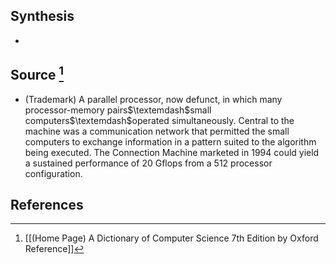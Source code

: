## Synthesis
- 
## Source [^1]
- (Trademark) A parallel processor, now defunct, in which many processor-memory pairs$\textemdash$small computers$\textemdash$operated simultaneously. Central to the machine was a communication network that permitted the small computers to exchange information in a pattern suited to the algorithm being executed. The Connection Machine marketed in 1994 could yield a sustained performance of 20 Gflops from a 512 processor configuration.
## References

[^1]: [[(Home Page) A Dictionary of Computer Science 7th Edition by Oxford Reference]]